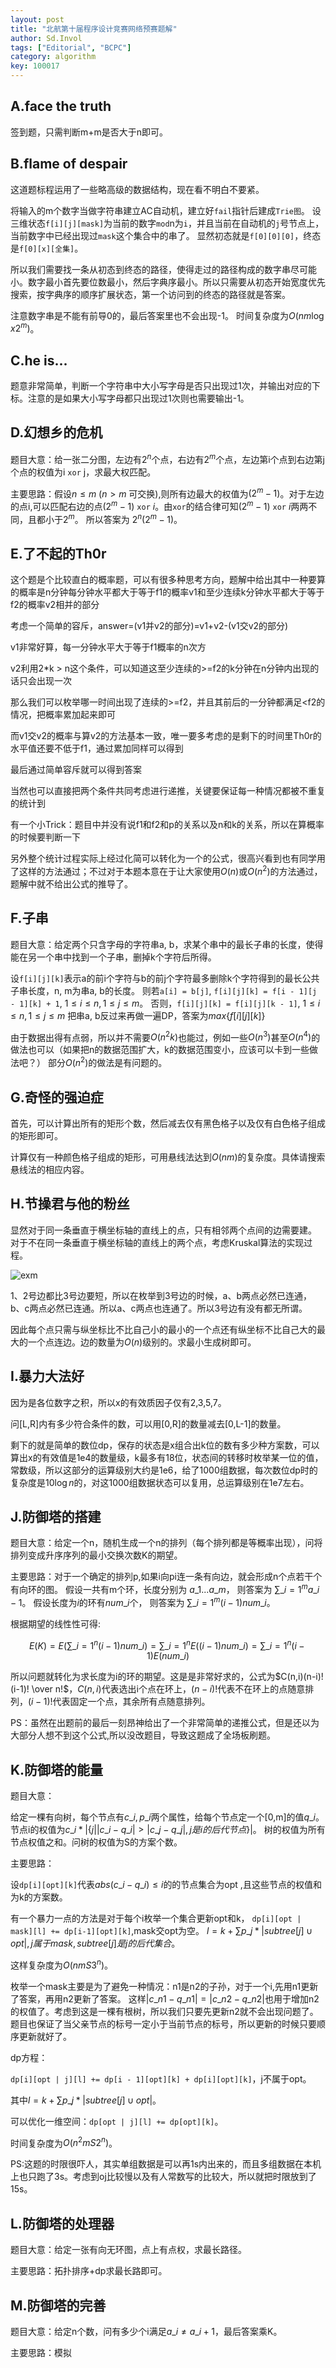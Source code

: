 ```yaml
---
layout: post
title: "北航第十届程序设计竞赛网络预赛题解"
author: Sd.Invol
tags: ["Editorial", "BCPC"]
category: algorithm
key: 100017
---
```


## A.face the truth
签到题，只需判断m+m是否大于n即可。

## B.flame of despair
这道题标程运用了一些略高级的数据结构，现在看不明白不要紧。

将输入的m个数字当做字符串建立AC自动机，建立好`fail`指针后建成`Trie图`。
设三维状态`f[i][j][mask]`为当前的数字`mod`n为`i`，并且当前在自动机的`j`号节点上，当前数字中已经出现过`mask`这个集合中的串了。
显然初态就是`f[0][0][0]`，终态是`f[0][x][全集]`。

所以我们需要找一条从初态到终态的路径，使得走过的路径构成的数字串尽可能小。数字最小首先要位数最小，然后字典序最小。所以只需要从初态开始宽度优先搜索，按字典序的顺序扩展状态，第一个访问到的终态的路径就是答案。

注意数字串是不能有前导0的，最后答案里也不会出现-1。
时间复杂度为$O(nm\log{x}2^m)$。

## C.he is...
题意非常简单，判断一个字符串中大小写字母是否只出现过1次，并输出对应的下标。注意的是如果大小写字母都只出现过1次则也需要输出-1。

## D.幻想乡的危机
题目大意：给一张二分图，左边有$2^n$个点，右边有$2^m$个点，左边第i个点到右边第j个点的权值为i `xor` j，求最大权匹配。

主要思路：假设$n \leq m$ ($n > m$ 可交换),则所有边最大的权值为$(2^m - 1)$。对于左边的点i,可以匹配右边的点$(2^m - 1)$ `xor` $i$。由`xor`的结合律可知$(2^m - 1)$ `xor` $i$两两不同，且都小于$2^m$。
	  所以答案为 $2^n(2^m - 1)$。

## E.了不起的Th0r
这个题是个比较直白的概率题，可以有很多种思考方向，题解中给出其中一种要算的概率是n分钟每分钟水平都大于等于f1的概率v1和至少连续k分钟水平都大于等于f2的概率v2相并的部分

考虑一个简单的容斥，answer=(v1并v2的部分)=v1+v2-(v1交v2的部分)

v1非常好算，每一分钟水平大于等于f1概率的n次方

v2利用2*k > n这个条件，可以知道这至少连续的>=f2的k分钟在n分钟内出现的话只会出现一次

那么我们可以枚举哪一时间出现了连续的>=f2，并且其前后的一分钟都满足$<$f2的情况，把概率累加起来即可

而v1交v2的概率与算v2的方法基本一致，唯一要多考虑的是剩下的时间里Th0r的水平值还要不低于f1，通过累加同样可以得到

最后通过简单容斥就可以得到答案

当然也可以直接把两个条件共同考虑进行递推，关键要保证每一种情况都被不重复的统计到

有一个小Trick：题目中并没有说f1和f2和p的关系以及n和k的关系，所以在算概率的时候要判断一下

另外整个统计过程实际上经过化简可以转化为一个的公式，很高兴看到也有同学用了这样的方法通过；不过对于本题本意在于让大家使用$O(n)$或$O(n^2)$的方法通过，题解中就不给出公式的推导了。

## F.子串
题目大意：给定两个只含字母的字符串a, b，求某个串中的最长子串的长度，使得能在另一个串中找到一个子串，删掉k个字符后所得。

设`f[i][j][k]`表示a的前i个字符与b的前j个字符最多删除k个字符得到的最长公共子串长度，n, m为串a, b的长度。
则若`a[i] = b[j]`, `f[i][j][k] = f[i - 1][j - 1][k] + 1`, $1 \leq i \leq n , 1 \leq j \leq m$。
否则，`f[i][j][k] = f[i][j][k - 1]`, $1 \leq i \leq n , 1 \leq j \leq m$
把串a, b反过来再做一遍DP，答案为$max\{f[i][j][k]\}$

由于数据出得有点弱，所以并不需要$O(n^2k)$也能过，例如一些$O(n^3)$甚至$O(n^4)$的做法也可以（如果把n的数据范围扩大，k的数据范围变小，应该可以卡到一些做法吧？）
部分$O(n^2)$的做法是有问题的。


## G.奇怪的强迫症
首先，可以计算出所有的矩形个数，然后减去仅有黑色格子以及仅有白色格子组成的矩形即可。

计算仅有一种颜色格子组成的矩形，可用悬线法达到$O(nm)$的复杂度。具体请搜索悬线法的相应内容。

## H.节操君与他的粉丝
显然对于同一条垂直于横坐标轴的直线上的点，只有相邻两个点间的边需要建。
对于不在同一条垂直于横坐标轴的直线上的两个点，考虑Kruskal算法的实现过程。

![exm](http://i3.tietuku.com/c831f71500e3ae33.png)

1、2号边都比3号边要短，所以在枚举到3号边的时候，a、b两点必然已连通，b、c两点必然已连通。所以a、c两点也连通了。所以3号边有没有都无所谓。

因此每个点只需与纵坐标比不比自己小的最小的一个点还有纵坐标不比自己大的最大的一个点连边。边的数量为$O(n)$级别的。求最小生成树即可。

## I.暴力大法好
因为是各位数字之积，所以x的有效质因子仅有2,3,5,7。

问[L,R]内有多少符合条件的数，可以用[0,R]的数量减去[0,L-1]的数量。

剩下的就是简单的数位dp，保存的状态是x组合出k位的数有多少种方案数，可以算出x的有效值是1e4的数量级，k最多有18位，状态间的转移时枚举某一位的值，常数级，所以这部分的运算级别大约是1e6，给了1000组数据，每次数位dp时的复杂度是$10\log{n}$的，对这1000组数据状态可以复用，总运算级别在1e7左右。

## J.防御塔的搭建
题目大意：给定一个n，随机生成一个n的排列（每个排列都是等概率出现），问将排列变成升序序列的最小交换次数K的期望。

主要思路：对于一个确定的排列p,如果i向pi连一条有向边，就会形成n个点若干个有向环的图。
假设一共有m个环，长度分别为 $a\_1...a\_m$，
则答案为 $\sum\_{i=1}^{m}{a\_i - 1}$。
假设长度为$i$的环有$num\_i$个，
则答案为 $\sum\_{i=1}^{m}{(i-1)num\_i}$。

根据期望的线性性可得:

$$
E(K) = E(\sum\_{i=1}^{n}(i - 1)num\_i) =  \sum\_{i=1}^{n}E((i - 1)num\_i) =  \sum\_{i=1}^{n}(i - 1)E(num\_i)
$$

所以问题就转化为求长度为i的环的期望。这是是非常好求的，公式为$C(n,i)(n-i)!(i-1)! \over n!$，$C(n,i)$代表选出i个点在环上，$(n - i)!$代表不在环上的点随意排列，$(i - 1)!$代表固定一个点，其余所有点随意排列。

PS：虽然在出题前的最后一刻昂神给出了一个非常简单的递推公式，但是还以为大部分人想不到这个公式,所以没改题目，导致这题成了全场板刷题。

## K.防御塔的能量
题目大意：

给定一棵有向树，每个节点有$c\_i,p\_i$两个属性，给每个节点定一个[0,m]的值$q\_i$。
节点i的权值为$c\_i * | \{ j | |c\_i - q\_i| > |c\_j - q\_j|, j是i的后代节点\}|$。
树的权值为所有节点权值之和。问树的权值为S的方案个数。

主要思路：

设`dp[i][opt][k]`代表$abs(c\_i-q\_i) \leq i$的的节点集合为opt ,且这些节点的权值和为k的方案数。

有一个暴力一点的方法是对于每个i枚举一个集合更新opt和k， `dp[i][opt | mask][l] += dp[i-1][opt][k]`,mask交opt为空。
$l = k + \sum{p\_j} *|subtree[j] \cup opt|,j属于mask,subtree[j]是j的后代集合$。

这样复杂度为$O(nmS3^n)$。

枚举一个mask主要是为了避免一种情况：n1是n2的子孙，对于一个i,先用n1更新了答案，再用n2更新了答案。
这样$|c\_{n1} - q\_{n1}| = |c\_{n2}-q\_{n2}|$也用于增加n2的权值了。考虑到这是一棵有根树，所以我们只要先更新n2就不会出现问题了。题目也保证了当父亲节点的标号一定小于当前节点的标号，所以更新的时候只要顺序更新就好了。

dp方程：

`dp[i][opt | j][l] += dp[i - 1][opt][k] + dp[i][opt][k]`，j不属于opt。

其中$l = k + \sum{p\_j} *|subtree[j] \cup opt|$。

可以优化一维空间：`dp[opt | j][l] += dp[opt][k]`。

时间复杂度为$O(n^2mS2^n)$。

PS:这题的时限很吓人，其实单组数据是可以再1s内出来的，而且多组数据在本机上也只跑了3s。考虑到oj比较慢以及有人常数写的比较大，所以就把时限放到了15s。

## L.防御塔的处理器
题目大意：给定一张有向无环图，点上有点权，求最长路径。

主要思路：拓扑排序+dp求最长路即可。

## M.防御塔的完善
题目大意：给定n个数，问有多少个i满足$a\_i \not = a\_{i+1}$，最后答案乘K。

主要思路：模拟
